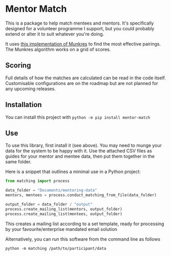 # Mentor Match

This is a package to help match mentees and mentors. It's specifically designed for a volunteer programme I support, but you could probably extend or alter it to suit whatever you're doing.

It uses [this implementation of Munkres](https://github.com/bmc/munkres) to find the most effective pairings. The Munkres algorithm works on a grid of scores.

## Scoring

Full details of how the matches are calculated can be read in the code itself. Customisable configurations are on the
roadmap but are not planned for any upcoming releases.

## Installation

You can install this project with `python -m pip install mentor-match`

## Use

To use this library, first install it (see above). You may need to munge your data for the system to be happy with it.
Use the attached CSV files as guides for your mentor and mentee data, then put them together in the same folder.

Here is a snippet that outlines a minimal use in a Python project:

```python
from matching import process

data_folder = "Documents/mentoring-data"
mentors, mentees = process.conduct_matching_from_file(data_folder)

output_folder = data_folder / "output"
process.create_mailing_list(mentors, output_folder)
process.create_mailing_list(mentees, output_folder)
```
This creates a mailing list according to a set template, ready for processing by your favourite/enterprise mandated
email solution

Alternatively, you can run this software from the command line as follows

```commandline
python -m matching /path/to/participant/data
```
